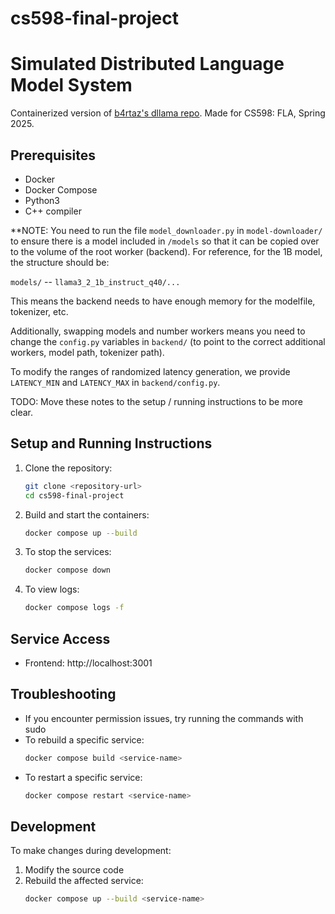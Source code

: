 # cs598-final-project
# Simulated Distributed Language Model System

Containerized version of [b4rtaz's dllama repo](https://github.com/b4rtaz/distributed-llama). Made for CS598: FLA, Spring 2025. 

## Prerequisites
- Docker
- Docker Compose
- Python3
- C++ compiler

**NOTE: You need to run the file `model_downloader.py` in `model-downloader/` to ensure there is a model included in `/models` so that it can be copied over to the volume of the root worker (backend). For reference, for the 1B model, the structure should be:

`models/`
-- `llama3_2_1b_instruct_q40/...`

This means the backend needs to have enough memory for the modelfile, tokenizer, etc. 

Additionally, swapping models and number workers means you need to change the `config.py` variables in `backend/` (to point to the correct additional workers, model path, tokenizer path).

To modify the ranges of randomized latency generation, we provide `LATENCY_MIN` and `LATENCY_MAX` in `backend/config.py`. 

TODO: Move these notes to the setup / running instructions to be more clear. 

## Setup and Running Instructions

1. Clone the repository:
   ```bash
   git clone <repository-url>
   cd cs598-final-project
   ```

2. Build and start the containers:
   ```bash
   docker compose up --build
   ```

3. To stop the services:
   ```bash
   docker compose down
   ```

4. To view logs:
   ```bash
   docker compose logs -f
   ```

## Service Access
- Frontend: http://localhost:3001
<!-- - Backend API: http://localhost:8000 -->

## Troubleshooting

- If you encounter permission issues, try running the commands with sudo
- To rebuild a specific service:
  ```bash
  docker compose build <service-name>
  ```
- To restart a specific service:
  ```bash
  docker compose restart <service-name>
  ```

## Development

To make changes during development:
1. Modify the source code
2. Rebuild the affected service:
   ```bash
   docker compose up --build <service-name>
   ```

